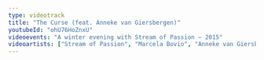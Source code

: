```yaml
---
type: videotrack
title: "The Curse (feat. Anneke van Giersbergen)"
youtubeId: "ohU76HoZnxU"
videoevents: "A winter evening with Stream of Passion — 2015"
videoartists: ["Stream of Passion", "Marcela Bovio", "Anneke van Giersbergen"]
---
```

